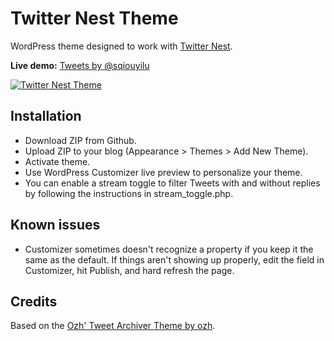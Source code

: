 # Twitter Nest Theme

WordPress theme designed to work with [Twitter Nest](https://github.com/sqiouyilu/twitter-nest).

**Live demo:** [Tweets by @sqiouyilu](https://s.qiouyi.lu/tweets/)

[![Twitter Nest Theme](https://github.com/sqiouyilu/twitter-nest/blob/a8a97482574a3b7d65fcf42a06567e8b5dc6892e/themes/twitter-nest-theme/screenshot.png)](https://github.com/sqiouyilu/twitter-nest/)

## Installation

* Download ZIP from Github.
* Upload ZIP to your blog (Appearance > Themes > Add New Theme).
* Activate theme.
* Use WordPress Customizer live preview to personalize your theme.
* You can enable a stream toggle to filter Tweets with and without replies by following the instructions in stream_toggle.php.

## Known issues

* Customizer sometimes doesn't recognize a property if you keep it the same as the default. If things aren't showing up properly, edit the field in Customizer, hit Publish, and hard refresh the page.

## Credits

Based on the [Ozh' Tweet Archiver Theme by ozh](https://github.com/ozh/ozh-tweet-archive-theme).
